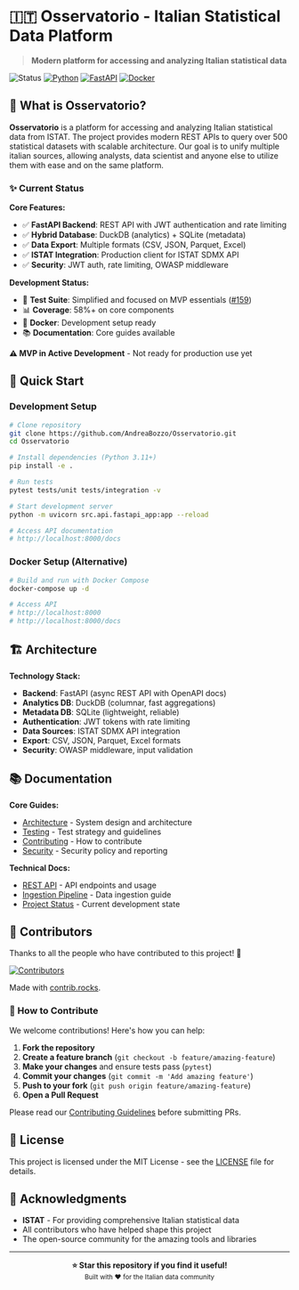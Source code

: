 # 🇮🇹 Osservatorio - Italian Statistical Data Platform

> **Modern platform for accessing and analyzing Italian statistical data**

![Status](https://img.shields.io/badge/Status-MVP%20in%20Development-orange.svg)
[![Python](https://img.shields.io/badge/Python-3.11-blue.svg)](pyproject.toml)
[![FastAPI](https://img.shields.io/badge/FastAPI-Latest-green.svg)](src/api/fastapi_app.py)
[![Docker](https://img.shields.io/badge/Docker-Ready-blue.svg)](Dockerfile)

## 🎯 What is Osservatorio?

**Osservatorio** is a platform for accessing and analyzing Italian statistical data from ISTAT.
The project provides modern REST APIs to query over 500 statistical datasets with scalable architecture.
Our goal is to unify multiple italian sources, allowing analysts, data scientist and anyone else to utilize them with ease
and on the same platform.

### ✨ Current Status

**Core Features:**

- ✅ **FastAPI Backend**: REST API with JWT authentication and rate limiting
- ✅ **Hybrid Database**: DuckDB (analytics) + SQLite (metadata)
- ✅ **Data Export**: Multiple formats (CSV, JSON, Parquet, Excel)
- ✅ **ISTAT Integration**: Production client for ISTAT SDMX API
- ✅ **Security**: JWT auth, rate limiting, OWASP middleware

**Development Status:**

- 🔧 **Test Suite**: Simplified and focused on MVP essentials ([#159](https://github.com/AndreaBozzo/Osservatorio/issues/159))
- 📊 **Coverage**: 58%+ on core components
- 🐳 **Docker**: Development setup ready
- 📚 **Documentation**: Core guides available

**⚠️ MVP in Active Development** - Not ready for production use yet

## 🚀 Quick Start

### Development Setup

```bash
# Clone repository
git clone https://github.com/AndreaBozzo/Osservatorio.git
cd Osservatorio

# Install dependencies (Python 3.11+)
pip install -e .

# Run tests
pytest tests/unit tests/integration -v

# Start development server
python -m uvicorn src.api.fastapi_app:app --reload

# Access API documentation
# http://localhost:8000/docs
```

### Docker Setup (Alternative)

```bash
# Build and run with Docker Compose
docker-compose up -d

# Access API
# http://localhost:8000
# http://localhost:8000/docs
```

## 🏗️ Architecture

**Technology Stack:**

- **Backend**: FastAPI (async REST API with OpenAPI docs)
- **Analytics DB**: DuckDB (columnar, fast aggregations)
- **Metadata DB**: SQLite (lightweight, reliable)
- **Authentication**: JWT tokens with rate limiting
- **Data Sources**: ISTAT SDMX API integration
- **Export**: CSV, JSON, Parquet, Excel formats
- **Security**: OWASP middleware, input validation

## 📚 Documentation

**Core Guides:**

- [Architecture](docs/core/ARCHITECTURE.md) - System design and architecture
- [Testing](TESTING.md) - Test strategy and guidelines
- [Contributing](CONTRIBUTING.md) - How to contribute
- [Security](SECURITY.md) - Security policy and reporting

**Technical Docs:**

- [REST API](docs/api/FASTAPI_REST_API.md) - API endpoints and usage
- [Ingestion Pipeline](docs/guides/INGESTION_PIPELINE_GUIDE.md) - Data ingestion guide
- [Project Status](docs/project/PROJECT_STATE.md) - Current development state

## 👥 Contributors

Thanks to all the people who have contributed to this project! 🎉

<a href="https://github.com/AndreaBozzo/Osservatorio/graphs/contributors">
  <img src="https://contrib.rocks/image?repo=AndreaBozzo/Osservatorio" alt="Contributors" />
</a>

Made with [contrib.rocks](https://contrib.rocks).

### 🤝 How to Contribute

We welcome contributions! Here's how you can help:

1. **Fork the repository**
2. **Create a feature branch** (`git checkout -b feature/amazing-feature`)
3. **Make your changes** and ensure tests pass (`pytest`)
4. **Commit your changes** (`git commit -m 'Add amazing feature'`)
5. **Push to your fork** (`git push origin feature/amazing-feature`)
6. **Open a Pull Request**

Please read our [Contributing Guidelines](CONTRIBUTING.md) before submitting PRs.

## 📄 License

This project is licensed under the MIT License - see the [LICENSE](LICENSE) file for details.

## 🙏 Acknowledgments

- **ISTAT** - For providing comprehensive Italian statistical data
- All contributors who have helped shape this project
- The open-source community for the amazing tools and libraries

---

<div align="center">
  <strong>⭐ Star this repository if you find it useful!</strong>
  <br/>
  <sub>Built with ❤️ for the Italian data community</sub>
</div>
